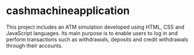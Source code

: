 # cashmachineapplication
This project includes an ATM simulation developed using HTML, CSS and JavaScript languages. Its main purpose is to enable users to log in and perform transactions such as withdrawals, deposits and credit withdrawals through their accounts.
